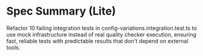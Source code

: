 # Spec Summary (Lite)

Refactor 10 failing integration tests in config-variations.integration.test.ts to use mock infrastructure instead of real quality checker execution, ensuring fast, reliable tests with predictable results that don't depend on external tools.